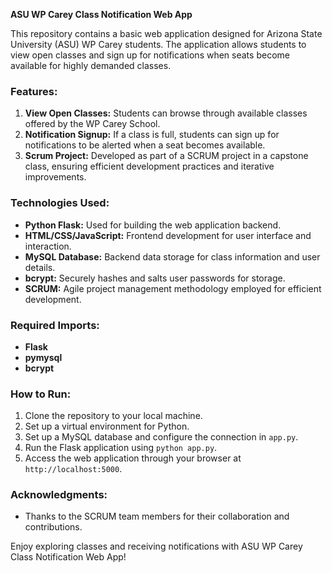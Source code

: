 **ASU WP Carey Class Notification Web App**

This repository contains a basic web application designed for Arizona State University (ASU) WP Carey students. The application allows students to view open classes and sign up for notifications when seats become available for highly demanded classes.

### Features:
1. **View Open Classes:** Students can browse through available classes offered by the WP Carey School.
2. **Notification Signup:** If a class is full, students can sign up for notifications to be alerted when a seat becomes available.
3. **Scrum Project:** Developed as part of a SCRUM project in a capstone class, ensuring efficient development practices and iterative improvements.

### Technologies Used:
- **Python Flask:** Used for building the web application backend.
- **HTML/CSS/JavaScript:** Frontend development for user interface and interaction.
- **MySQL Database:** Backend data storage for class information and user details.
- **bcrypt:** Securely hashes and salts user passwords for storage.
- **SCRUM:** Agile project management methodology employed for efficient development.

### Required Imports:
- **Flask**
- **pymysql**
- **bcrypt**

### How to Run:
1. Clone the repository to your local machine.
2. Set up a virtual environment for Python.
3. Set up a MySQL database and configure the connection in `app.py`.
4. Run the Flask application using `python app.py`.
5. Access the web application through your browser at `http://localhost:5000`.

### Acknowledgments:
- Thanks to the SCRUM team members for their collaboration and contributions.

Enjoy exploring classes and receiving notifications with ASU WP Carey Class Notification Web App!
